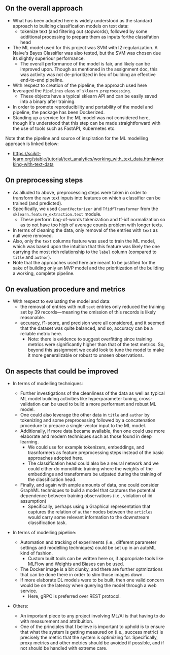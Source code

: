 ## On the overall approach
- What has been adopted here is widely understood as the standard approach to
building classification models on text data: 
    - tokenize text (and filtering out stopwords), followed by some additional 
    processing to prepare them as inputs forthe classifation head
- The ML model used for this project was SVM with l2 regularization. A Naive's
Bayes Classifier was also tested, but the SVM was chosen due its slightly
superiour performance.
    - The overall performance of the model is fair, and likely can be improved
    upon. Though as mentioned in the assignment doc, this was activity was not
    de-prioritized in lieu of building an effective end-to-end pipeline.
- With respect to creation of the pipeline, the approach used here leveraged
the `Pipelines` class of `sklearn.preprocessing`.
    - These objects have a typical sklearn API and can be easily saved into a
    binary after training.
- In order to promote reproducibility and portability of the model and pipeline,
the package has been Dockerized.
- Standing up a service for the ML model was not considered here, though it's 
understood that this step can be made straightforward with the use of tools 
such as FastAPI, Kubernetes etc.

Note that the pipeline and source of inspiration for the ML modelling approach
is linked below: 
- <https://scikit-learn.org/stable/tutorial/text_analytics/working_with_text_data.html#working-with-text-data>

## On preprocessing steps
- As alluded to above, preprocessing steps were taken in order to transform
the raw text inputs into features on which a classifier can be trained (and
predicted).
- Specifically, we used `CountVectorizer` and `TfidfTransformer` from the
`sklearn.feature_extraction.text` module.
    - These perform bag-of-words tokenization and tf-idf normalization so as to
    not have too high of average counts problem with longer texts.
- In terms of cleaning the data, only removal of the entries with `text` as null
were removed.
- Also, only the `text` columns feature was used to train the ML model, which
was based upon the intuition that this feature was likely the one carrying the
most rich relationship to the `label` column (compared to `title` and `author`).
- Note that the approaches used here are meant to be justified for the sake of
building only an MVP model and the prioritization of the building a working,
complete pipeline.

## On evaluation procedure and metrics
- With respect to evaluating the model and data:
    - the removal of entries with null `text` entries only reduced the training
    set by 39 records—meaning the omission of this records is likely reasonable.
    - accuracy, f1-score, and precision were all considered, and it seemed that
    the dataset was quite balanced, and so, accuracy can be a reliable metric
    here.
        - Note: there is evidence to suggest overfitting since training metrics
        were significantly higher than that of the test metrics. So, beyond this
        assignment we could look to tune the model to make it more generalizable
        or robust to unseen observations.
    
## On aspects that could be improved
- In terms of modelling techniques:
    - Further investigations of the cleanliness of the data as well as typical
    ML model building activities like hyperparameter tuning, cross-validation
    can be used to build a more performant and robust ML model.
    - One could also leverage the other data in `title` and `author` by 
    tokenizing and some preprocessing followed by a concatenation procedure to
    prepare a single-vector input to the ML model.
    - Additionally, if more data became available, then one could use more
    elaborate and modern techniques such as those found in deep learning.
        - We could use for example tokenizers, embeddings, and trasnformers
        as feature preprocessing steps instead of the basic approaches adopted
        here.
        - The classification head could also be a neural network and we could 
        either do monolithic training where the weights of the embeddings and
        transformers be udpated during the training of the classification head.
    - Finally, and again with ample amounts of data, one could consider GraphML
    techniques to build a model that captures the potential dependence between
    training observations (i.e., violation of iid assumption)
        - Specifically, perhaps using a Graphical representation that captures
        the relation of `author` nodes between the `articles` would carry some
        relevant information to the downstream classification task.

- In terms of modelling pipeline:
    - Automation and tracking of experiments (i.e., different parameter settings
    and modelling techniques) could be set up in an autoML kind of fashion.
        - Custom built tools can be written here or, if appropriate tools like
        MLFlow and Weights and Biases can be used.
    - The Docker image is a bit clunky, and there are further optmizations that
    can be done there in order to slim those images down.
    - If more elaborate DL models were to be built, then one valid concern 
    would be on the latency when querying the model through a web service.
        - Here, gRPC is preferred over REST protocol.

- Others:
    - An important piece to any project involving ML/AI is that having to do
    with measurement and attribuition.
    - One of the principles that I believe is important to uphold is to ensure
    that what the system is getting measured on (i.e., success metric) is
    precisely the metric that the system is optimizing for. Specifically, 
    proxy metrics and other metrics should be avoided if possible, and if not
    should be handled with extreme care.